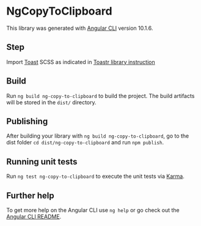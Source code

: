 # NgCopyToClipboard

This library was generated with [Angular CLI](https://github.com/angular/angular-cli) version 10.1.6.

## Step

Import [Toast](https://github.com/scttcper/ngx-toastr/) SCSS as indicated in [Toastr library instruction](https://github.com/scttcper/ngx-toastr/)

## Build

Run `ng build ng-copy-to-clipboard` to build the project. The build artifacts will be stored in the `dist/` directory.

## Publishing

After building your library with `ng build ng-copy-to-clipboard`, go to the dist folder `cd dist/ng-copy-to-clipboard` and run `npm publish`.

## Running unit tests

Run `ng test ng-copy-to-clipboard` to execute the unit tests via [Karma](https://karma-runner.github.io).

## Further help

To get more help on the Angular CLI use `ng help` or go check out the [Angular CLI README](https://github.com/angular/angular-cli/blob/master/README.md).
